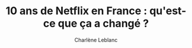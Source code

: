 ---
layout: post
title: "10 ans de Netflix en France : qu'est-ce que ça a changé ?"
link: https://laboucle.media/sites-applications/10-ans-de-netflix-en-france-quest-ce-que-ca-a-change/
author: "Charlène Leblanc"
published_date: "17/01/2025"
description: "Tuduum. C’est la douce mélodie qui rythme les soirées de plus de 200 millions de personnes à travers le monde. La bande-son des soirées canapé et des « allez, on regarde juste un épisode et on va se coucher ». Le jingle réconfortant des plans annulés au dernier moment. Deux notes que tout le monde (re)connaît désormais. Arrivée en France le 15 septembre 2014, Netflix s’est rapidement imposée comme LA plateforme de streaming incontournable. Pourtant, ce n’est pas la concurrence qui manque. Le service a même révolutionné les habitudes de consommation en matière de films et de séries, au point de faire pression sur l’industrie du cinéma et de l’audiovisuel. 2024 marque ses 10 ans d’existence en France. Une décennie empreinte de nombreuses productions françaises : Lupin, Tour de France : au cœur du peloton, Marseille, Nouvelle école… Toutes participent au rayonnement de la « French culture » à l’international. C’est là qu’on se rend compte du pouvoir d’influence de la plateforme. Dire que tout a commencé grâce à une cassette vidéo d’Apollo 13 (oui, c’est si vieux que ça). On profite de l’anniversaire de Netflix France pour revenir sur l’histoire de la plateforme qui a tout changé."
language: "fr"
categories: "Liens"
tags: "vidéos netflix"
og-tags: "vidéos netflix"
permalink: /:categories/:year/:month/:day/:title/
---